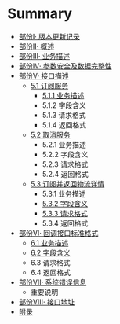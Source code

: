 # Summary

* [部份Ⅰ· 版本更新记录](ban-ben-geng-xin-ji-lu.md)
* [部份Ⅱ· 概述](gai-shu.md)
* [部份Ⅲ· 业务描述](ye-wu-miao-shu.md)
* [部份Ⅳ· 参数安全及数据完整性](can-shu-an-quan-ji-shu-ju-wan-zheng-xing.md)
* [部份Ⅴ· 接口描述](jie-kou-miao-shu.md)
  * [5.1 订阅服务](jie-kou-miao-shu/zhong-yao-shuo-ming.md)
    * [5.1.1 业务描述](jie-kou-miao-shu/zhong-yao-shuo-ming/ding-yue.md)
    * 5.1.2 字段含义
    * 5.1.3 请求格式
    * 5.1.4 返回格式
  * [5.2 取消服务](jie-kou-miao-shu/qu-xiao-fu-wu.md)
    * 5.2.1 业务描述
    * 5.2.2 字段含义
    * 5.2.3 请求格式
    * 5.2.4 返回格式
  * [5.3 订阅并返回物流详情](jie-kou-miao-shu/ding-yue-bing-fan-hui-wu-liu-xiang-qing.md)
    * 5.3.1 业务描述
    * [5.3.2 字段含义](jie-kou-miao-shu/ding-yue-bing-fan-hui-wu-liu-xiang-qing/532-zi-duan-han-yi.md)
    * [5.3.3 请求格式](jie-kou-miao-shu/ding-yue-bing-fan-hui-wu-liu-xiang-qing/533.md)
    * 5.3.4 返回格式
* [部份Ⅵ· 回调接口标准格式](hui-diao-jie-kou-biao-zhun-ge-shi.md)
  * [6.1 业务描述](hui-diao-jie-kou-biao-zhun-ge-shi/zhong-yao-shuo-ming.md)
  * [6.2 字段含义](hui-diao-jie-kou-biao-zhun-ge-shi/62-zi-duan-han-yi.md)
  * 6.3 请求格式
  * 6.4 返回格式
* [部份Ⅶ· 系统错误信息](xi-tong-cuo-wu-xin-xi.md)
  * 重要说明
* [部份Ⅷ· 接口地址](README.md)
* [附录](fu-jian.md)

